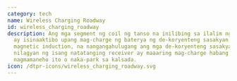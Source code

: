```yaml
---
category: tech
name: Wireless Charging Roadway
id: wireless_charging_roadway
description: Ang mga segment ng coil ng tanso na inilibing sa ilalim ng kalsada
  ay isinaaktibo upang mag-charge ng baterya ng de-koryenteng sasakyan gamit ang
  magnetic induction, na nangangahulugang ang mga de-koryenteng sasakyan na
  nilagyan ng isang natatanging receiver ay maaaring mag-charge habang
  nagmamaneho ito o naka-park sa kalsada.
icon: /dtpr-icons/wireless_charging_roadway.svg
---
```

